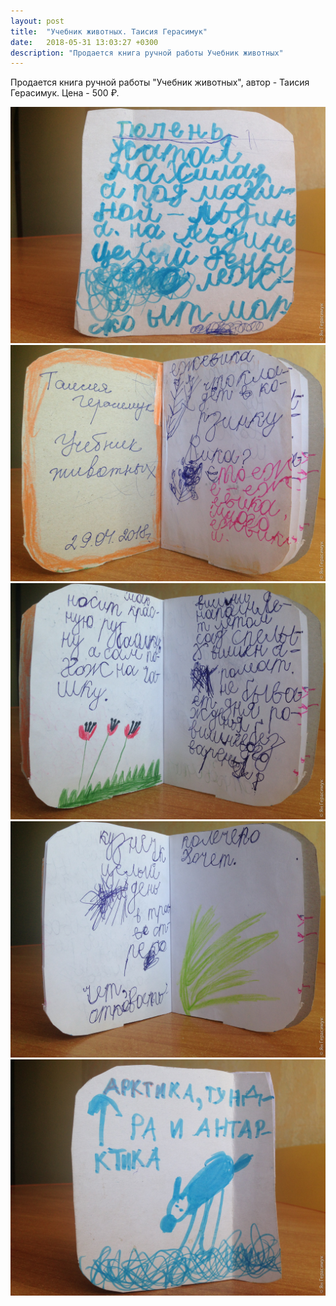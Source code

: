 ```yaml
---
layout: post
title:  "Учебник животных. Таисия Герасимук"
date:   2018-05-31 13:03:27 +0300
description: "Продается книга ручной работы Учебник животных"
---
```


Продается книга ручной работы "Учебник животных", автор - Таисия Герасимук. Цена - 500 ₽.

<img src="/assets/images/2018/05/2018-05-29_15-39-45_IMG_1052_web.jpg" class="img-fluid mx-auto d-block" alt="Учебник животных" />

<img src="/assets/images/2018/05/2018-05-29_15-38-45_IMG_1048_web.jpg" class="img-fluid mx-auto d-block" alt="Учебник животных 2" />

<img src="/assets/images/2018/05/2018-05-29_15-39-10_IMG_1049_web.jpg" class="img-fluid mx-auto d-block" alt="Учебник животных 3" />

<img src="/assets/images/2018/05/2018-05-29_15-39-25_IMG_1050_web.jpg" class="img-fluid mx-auto d-block" alt="Учебник животных 4" />

<img src="/assets/images/2018/05/2018-05-29_15-39-36_IMG_1051_web.jpg" class="img-fluid mx-auto d-block" alt="Учебник животных 5" />
